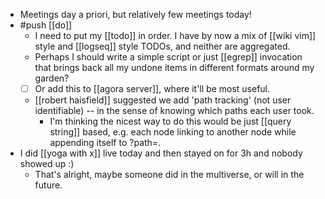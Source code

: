 - Meetings day a priori, but relatively few meetings today!
- #push [[do]]
  - I need to put my [[todo]] in order. I have by now a mix of [[wiki vim]] style and [[logseq]] style TODOs, and neither are aggregated.
  - Perhaps I should write a simple script or just [[egrep]] invocation that brings back all my undone items in different formats around my garden?
  - [ ] Or add this to [[agora server]], where it'll be most useful.
  - [[robert haisfield]] suggested we add 'path tracking' (not user identifiable) -- in the sense of knowing which paths each user took.
    - I'm thinking the nicest way to do this would be just [[query string]] based, e.g. each node linking to another node while appending itself to ?path=.
- I did [[yoga with x]] live today and then stayed on for 3h and nobody showed up :)
  - That's alright, maybe someone did in the multiverse, or will in the future.
